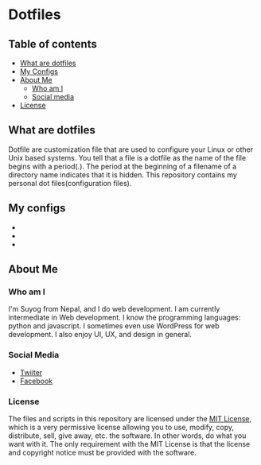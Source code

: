 # Dotfiles

## Table of contents
- [What are dotfiles](#what-are-dotfiles)
- [My Configs](#my-configs)
- [About Me](#about-me)
    * [Who am I]()
    * [Social media]()
- [License]()

## What are dotfiles

Dotfile are customization file that are used to configure your Linux or other Unix based systems. You tell that a file is a dotfile as the name of the file begins with a period(.). The period at the beginning of a filename of a directory name indicates that it is hidden. This repository contains my personal dot files(configuration files).

## My configs 
- []()
- []()
- []()


## About Me

### Who am I
I'm Suyog from Nepal, and I do web development. I am currently intermediate in Web development. I know the programming languages: python and javascript. I sometimes even use WordPress for web development. I also enjoy UI, UX, and design in general.

### Social Media
- [Twiiter](https://twitter.com/suyog_prasai)
- [Facebook](https://facebook.com/suyog.pras)

### License
The files and scripts in this repository are licensed under the [MIT License](https://choosealicense.com/licenses/mit/), which is a very permissive license allowing you to use, modify, copy, distribute, sell, give away, etc. the software. In other words, do what you want with it. The only requirement with the MIT License is that the license and copyright notice must be provided with the software.
